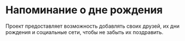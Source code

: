 <h1>Напоминание о дне рождения</h1>
Проект предоставляет возможность добавлять своих друзей, их дни рождения и социальные сети, чтобы не забыть их поздравить.
